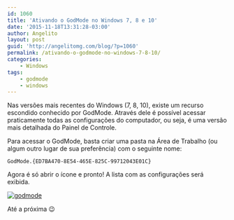 ```yaml
---
id: 1060
title: 'Ativando o GodMode no Windows 7, 8 e 10'
date: '2015-11-18T13:31:28-03:00'
author: Angelito
layout: post
guid: 'http://angelitomg.com/blog/?p=1060'
permalink: /ativando-o-godmode-no-windows-7-8-10/
categories:
    - Windows
tags:
    - godmode
    - windows
---
```


Nas versões mais recentes do Windows (7, 8, 10), existe um recurso escondido conhecido por GodMode. Através dele é possível acessar praticamente todas as configurações do computador, ou seja, é uma versão mais detalhada do Painel de Controle.

Para acessar o GodMode, basta criar uma pasta na Área de Trabalho (ou algum outro lugar de sua preferência) com o seguinte nome:

`GodMode.{ED7BA470-8E54-465E-825C-99712043E01C}`

Agora é só abrir o ícone e pronto! A lista com as configurações será exibida.

[![godmode](http://angelitomg.github.io/wp-content/uploads/2015/11/godmode.png)](http://angelitomg.github.io/wp-content/uploads/2015/11/godmode.png)

Até a próxima 😉
